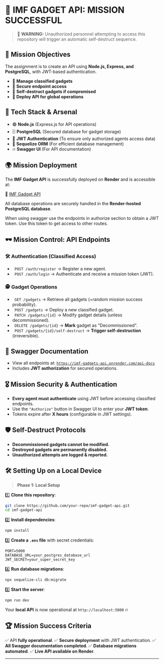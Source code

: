  # 🎩 IMF GADGET API: MISSION SUCCESSFUL
 
 
 > 🚨 **WARNING:** Unauthorized personnel attempting to access this repository will trigger an automatic self-destruct sequence.
 
 ## 🎯 **Mission Objectives**
 The assignment is to create an API using **Node.js, Express, and PostgreSQL**, with JWT-based authentication.
 
 - 🔹 **Manage classified gadgets**
 - 🔹 **Secure endpoint access**
 - 🔹 **Self-destruct gadgets if compromised**
 - 🔹 **Deploy API for global operations**
 
 ## 📡 **Tech Stack & Arsenal**
 - 🟢 **Node.js** (Express.js for API operations)
 - 🗄️ **PostgreSQL** (Secured database for gadget storage)
 - 🔐 **JWT Authentication** (To ensure only authorized agents access data)
 - 🚀 **Sequelize ORM** (For efficient database management)
 - 🔥 **Swagger UI** (For API documentation)
 
 ## 🌍 **Mission Deployment**
 The **IMF Gadget API** is successfully deployed on **Render** and is accessible at:
 
 🔗 [IMF Gadget API](https://imf-gadgets-api.onrender.com/api-docs)
 
 All database operations are securely handled in the **Render-hosted PostgreSQL database**.

 When using swagger use the endpoints in authorize section to obtain a JWT token. Use this token to get access to other routes.
 
 ## 🕶️ **Mission Control: API Endpoints**
 
 ### 🛠️ **Authentication (Classified Access)**
 - ` POST /auth/register` → Register a new agent.
 - ` POST /auth/login` → Authenticate and receive a mission token (JWT).
 
 ### 🕵️ **Gadget Operations**
 - ` GET /gadgets` → Retrieve all gadgets (+random mission success probability).
 - ` POST /gadgets` → Deploy a new classified gadget.
 - ` PATCH /gadgets/{id}` → Modify gadget details (unless decommissioned).
 - ` DELETE /gadgets/{id}` → **Mark** gadget as "Decommissioned".
 - ` POST /gadgets/{id}/self-destruct` → **Trigger self-destruction** (irreversible).
 
 ## 📜 **Swagger Documentation**
 - View all endpoints at: [`https://imf-gadgets-api.onrender.com/api-docs`](https://imf-gadgets-api.onrender.com/api-docs)
 - Includes **JWT authorization** for secured operations.
 
 ## 🎖️ **Mission Security & Authentication**
 - **Every agent must authenticate** using JWT before accessing classified endpoints.
 - Use the `"Authorize"` button in Swagger UI to enter your **JWT token**.
 - Tokens expire after **X hours** (configurable in JWT settings).
 
 ## 🛡️ **Self-Destruct Protocols**
 - **Decommissioned gadgets cannot be modified.**
 - **Destroyed gadgets are permanently disabled.**
 - **Unauthorized attempts are logged & reported.**
 
 ## 🛠️ **Setting Up on a Local Device**
 
 > **Phase 1: Local Setup**
 
 1️⃣ **Clone this repository**:
 ```sh
 git clone https://github.com/your-repo/imf-gadget-api.git
 cd imf-gadget-api
 ```
 
 2️⃣ **Install dependencies**:
 ```sh
 npm install
 ```
 
 3️⃣ **Create a `.env` file** with secret credentials:
 ```plaintext
 PORT=5000
 DATABASE_URL=your_postgres_database_url
 JWT_SECRET=your_super_secret_key
 ```
 
 4️⃣ **Run database migrations**:
 ```sh
 npx sequelize-cli db:migrate
 ```
 
 5️⃣ **Start the server**:
 ```sh
 npm run dev
 ```
 
 Your **local API** is now operational at `http://localhost:5000` 🔥
 
 ## 🏆 **Mission Success Criteria**
 ✅ API **fully operational**.
 ✅ **Secure deployment** with JWT authentication.
 ✅ **All Swagger documentation completed**.
 ✅ **Database migrations automated**.
 ✅ **Live API available on Render**.
 
 ---


